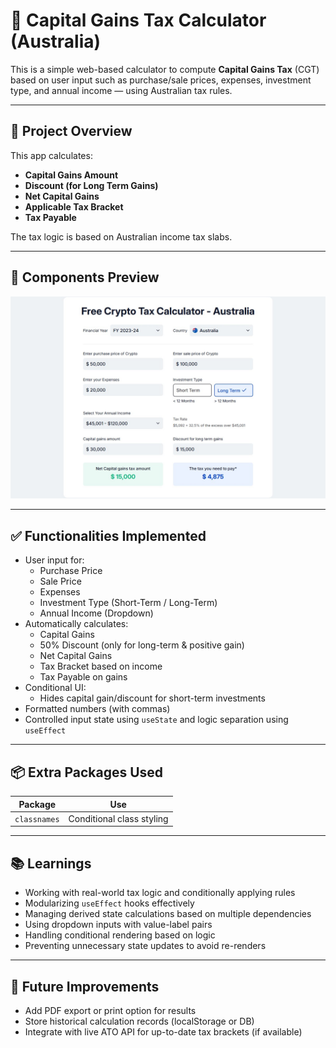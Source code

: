 # 💸 Capital Gains Tax Calculator (Australia)

This is a simple web-based calculator to compute **Capital Gains Tax** (CGT) based on user input such as purchase/sale prices, expenses, investment type, and annual income — using Australian tax rules.

---

## 📸 Project Overview

This app calculates:

-   **Capital Gains Amount**
-   **Discount (for Long Term Gains)**
-   **Net Capital Gains**
-   **Applicable Tax Bracket**
-   **Tax Payable**

The tax logic is based on Australian income tax slabs.

---

## 🧱 Components Preview

![Tax Calculator](./screenshots/tax-calculator.jpg)

---

## ✅ Functionalities Implemented

-   User input for:
    -   Purchase Price
    -   Sale Price
    -   Expenses
    -   Investment Type (Short-Term / Long-Term)
    -   Annual Income (Dropdown)
-   Automatically calculates:
    -   Capital Gains
    -   50% Discount (only for long-term & positive gain)
    -   Net Capital Gains
    -   Tax Bracket based on income
    -   Tax Payable on gains
-   Conditional UI:
    -   Hides capital gain/discount for short-term investments
-   Formatted numbers (with commas)
-   Controlled input state using `useState` and logic separation using `useEffect`

---

## 📦 Extra Packages Used

| Package       | Use                         |
| ------------- | --------------------------- |
| `classnames`  | Conditional class styling   |

---

## 📚 Learnings

-   Working with real-world tax logic and conditionally applying rules
-   Modularizing `useEffect` hooks effectively
-   Managing derived state calculations based on multiple dependencies
-   Using dropdown inputs with value-label pairs
-   Handling conditional rendering based on logic
-   Preventing unnecessary state updates to avoid re-renders

---

## 🚀 Future Improvements

-   Add PDF export or print option for results
-   Store historical calculation records (localStorage or DB)
-   Integrate with live ATO API for up-to-date tax brackets (if available)
